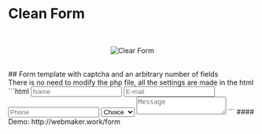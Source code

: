﻿# Clean Form
<br> 
<p align="center">
	<img src="http://webmaker.work/form/form2.png" alt="Clear Form">
</p>
<br>
## Form template with captcha and an arbitrary number of fields
<br>
There is no need to modify the php file, all the settings are made in the html
<br>
```html
<!-- Hidden settings fields-->
<!-- Admin name -->
<input class="form-name" type="hidden" name="project_name" value="Your Name">
<!-- Admin e-mail -->
<input type="hidden" name="admin_email" value="Your E-mail">
<!-- E-mail Subject -->
<input type="hidden" name="form_subject" value="New Message">
<!-- End of hidden settings fields -->

<input type="text" name="Name" placeholder="Name" required maxlength="30">
<input type="email" name="Mail" placeholder="E-mail" maxlength="30">
<input type="tel" name="Phone" placeholder="Phone" required maxlength="30">
<select name="Select"><option value="" selected class="first-select">Сhoice</option>
	<option value="First">First</option>
	<option value="Second">Second</option>
	<option value="Third">Third</option>
</select>
<textarea id="message" name="Message" placeholder="Message" maxlength="1000"></textarea>
```
#### Demo:
http://webmaker.work/form
